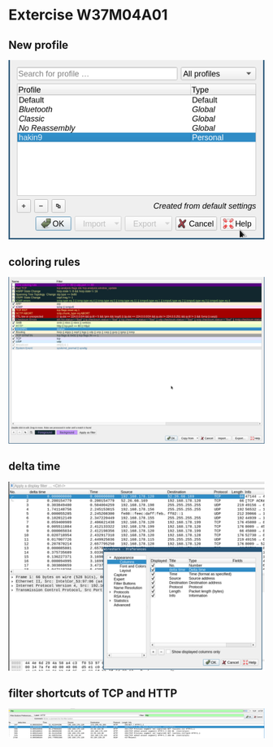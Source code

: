 # Extercise W37M04A01

## New profile
![](./profile.png)

## coloring rules
![](./coloreingRule.png)

## delta time
![](./deltaTime.png)

## filter shortcuts of TCP and HTTP
![](./TcpHttpFilter.png)
